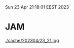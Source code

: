 Sun 23 Apr 21:18:01 EEST 2023
# JAM
<a href='./cache/202304/23_21.log'>./cache/202304/23_21.log</a>
